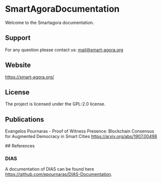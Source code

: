 # SmartAgoraDocumentation

Welcome to the Smartagora documentation.

## Support

For any question please contact us: mail@smart-agora.org

## Website

https://smart-agora.org/

## License

The project is licensed under the GPL-2.0 license.

## Publications

Evangelos Pournaras - Proof of Witness Presence: Blockchain Consensus for Augmented Democracy in Smart Cities 
https://arxiv.org/abs/1907.00498

## References

### DIAS

A documentation of DIAS can be found here https://github.com/epournaras/DIAS-Documentation.
